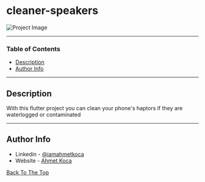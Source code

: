 # cleaner-speakers

![Project Image](https://ahmetkoca.dev/github/clean-speakers/clean-speakers.png)



---

### Table of Contents


- [Description](#description)
- [Author Info](#author-info)
---

## Description

With this flutter project you can clean your phone's haptors if they are waterlogged or contaminated


---











## Author Info

- Linkedin - [@iamahmetkoca](https://www.linkedin.com/in/iamahmetkoca/)
- Website - [Ahmet Koca](https://ahmetkoca.com.tr)

[Back To The Top](#read-me-template)
